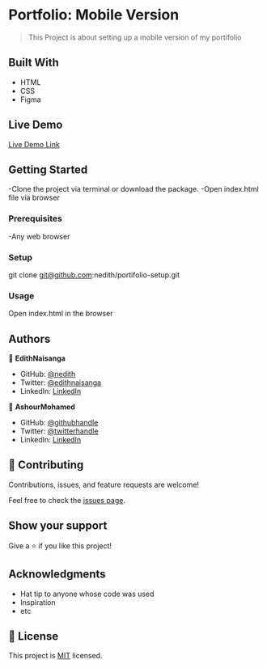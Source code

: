 # Portfolio: Mobile Version

> This Project is about setting up a mobile version of my portifolio

## Built With

- HTML
- CSS
- Figma

## Live Demo 

[Live Demo Link](https://nedith.github.io/portifolio-setup/)

## Getting Started

-Clone the project via terminal or download the package.
-Open index.html file via browser

### Prerequisites

-Any web browser

### Setup
git clone git@github.com:nedith/portifolio-setup.git

### Usage

Open index.html in the browser

## Authors

👤 **EdithNaisanga**

- GitHub: [@nedith](https://github.com/nedith)
- Twitter: [@edithnaisanga](https://twitter.com/edithnaisanga)
- LinkedIn: [LinkedIn](https://linkedin.com/in/https://www.linkedin.com/in/edith-naisanga-19396856/)

👤 **AshourMohamed**

- GitHub: [@githubhandle](https://github.com/AACHOURMOHAMED)
- Twitter: [@twitterhandle](https://twitter.com/MohamedAachour3)
- LinkedIn: [LinkedIn](https://linkedin.com/in/mohamed-aachour-25405b215)

## 🤝 Contributing

Contributions, issues, and feature requests are welcome!

Feel free to check the [issues page](https://github.com/nedith/portifolio-setup/issues).

## Show your support

Give a ⭐️ if you like this project!

## Acknowledgments

- Hat tip to anyone whose code was used
- Inspiration
- etc

## 📝 License

This project is [MIT](./MIT.md) licensed.
